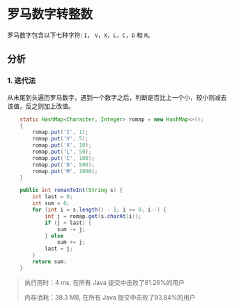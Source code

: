 # 罗马数字转整数

罗马数字包含以下七种字符: `I`， `V`，`X`，`L`，`C`，`D` 和 `M`。

## 分析

### 1. 迭代法

从末尾到头遍历罗马数字，遇到一个数字之后，判断是否比上一个小，较小则减去该值，反之则加上改值。

```java
    static HashMap<Character, Integer> romap = new HashMap<>();
    {
        romap.put('I', 1);
        romap.put('V', 5);
        romap.put('X', 10);
        romap.put('L', 50);
        romap.put('C', 100);
        romap.put('D', 500);
        romap.put('M', 1000);
    }

    public int romanToInt(String s) {
        int last = 0;
        int sum = 0;
        for (int i = s.length() - 1; i >= 0; i--) {
            int j = romap.get(s.charAt(i));
            if (j < last) {
                sum -= j;
            } else
                sum += j;
            last = j;
        }
        return sum;
    }
```

> 执行用时：4 ms, 在所有 Java 提交中击败了81.26%的用户
>
> 内存消耗：38.3 MB, 在所有 Java 提交中击败了93.84%的用户
